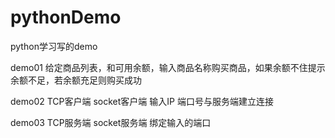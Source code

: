 # pythonDemo
python学习写的demo

demo01
给定商品列表，和可用余额，输入商品名称购买商品，如果余额不住提示余额不足，若余额充足则购买成功

demo02
TCP客户端 socket客户端 输入IP 端口号与服务端建立连接

demo03
TCP服务端 socket服务端 绑定输入的端口